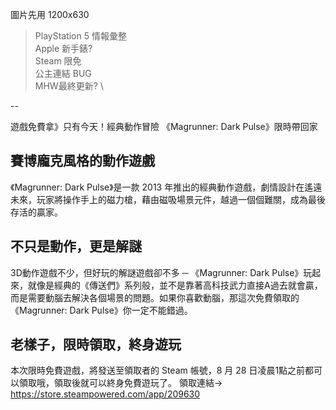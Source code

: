 圖片先用 1200x630

> PlayStation 5 情報彙整 \
> Apple 新手錶? \
> Steam 限免 \
> 公主連結 BUG \
> MHW最終更新? \
> 
--

遊戲免費拿》只有今天！經典動作冒險 《Magrunner: Dark Pulse》限時帶回家

## 賽博龐克風格的動作遊戲
《Magrunner: Dark Pulse》是一款 2013 年推出的經典動作遊戲，劇情設計在遙遠未來，玩家將操作手上的磁力槍，藉由磁吸場景元件，越過一個個難關，成為最後存活的贏家。

## 不只是動作，更是解謎
3D動作遊戲不少，但好玩的解謎遊戲卻不多 ─ 《Magrunner: Dark Pulse》玩起來，就像是經典的《傳送們》系列般，並不是靠著高科技武力直接A過去就會贏，而是需要動腦去解決各個場景的問題。如果你喜歡動腦，那這次免費領取的《Magrunner: Dark Pulse》你一定不能錯過。

## 老樣子，限時領取，終身遊玩
本次限時免費遊戲，將發送至領取者的 Steam 帳號，8 月 28 日凌晨1點之前都可以領取哦，領取後就可以終身免費遊玩了。
領取連結→
https://store.steampowered.com/app/209630

